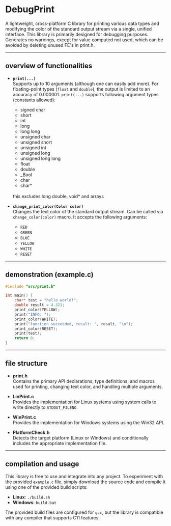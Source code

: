 # DebugPrint

A lightweight, cross-platform C library for printing various data types and modifying the color of the standard output stream via a single, unified interface. This library is primarily designed for debugging purposes. Generates no warnings, except for value computed not used, which can be avoided by deleting unused FE's in print.h.

---

## overview of functionalities

- **`print(...)`**  
  Supports up to 10 arguments (although one can easily add more). For floating-point types (`float` and `double`), the output is limited to an accuracy of 0.000001. `print(...)` supports following argument types (constants allowed):
  -  signed char
  -  short
  -  int
  -  long
  -  long long
  -  unsigned char
  -  unsigned short
  -  unsigned int
  -  unsigned long
  -  unsigned long long
  -  float
  -  double
  -  _Bool
  -  char
  -  char*
  <br>
  this excludes long double, void* and arrays

- **`change_print_color(Color color)`**  
  Changes the text color of the standard output stream. Can be called via `change_color(color)` macro. It accepts the following arguments:
  - `RED`
  - `GREEN`
  - `BLUE`
  - `YELLOW`
  - `WHITE`
  - `RESET`

---

## demonstration (example.c)

```c
#include "src/print.h"

int main() {
    char* test = "hello world!";
    double result = 4.321;
    print_color(YELLOW);
    print("INFO: ");
    print_color(WHITE);
    print("function succeeded, result: ", result, "\n");
    print_color(RESET);
    print(test);
    return 0;
}
```

---

## file structure

- **print.h**  
  Contains the primary API declarations, type definitions, and macros used for printing, changing text color, and handling multiple arguments.

- **LinPrint.c**  
  Provides the implementation for Linux systems using system calls to write directly to `STDOUT_FILENO`.

- **WinPrint.c**  
  Provides the implementation for Windows systems using the Win32 API.

- **PlatformCheck.h**  
  Detects the target platform (Linux or Windows) and conditionally includes the appropriate implementation file.

---

## compilation and usage

This library is free to use and integrate into any project. To experiment with the provided `example.c` file, simply download the source code and compile it using one of the provided build scripts:

- **Linux**: `./build.sh`
- **Windows**: `build.bat`

The provided build files are configured for `gcc`, but the library is compatible with any compiler that supports C11 features.
